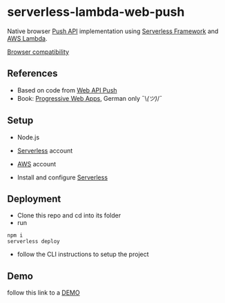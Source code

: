 # serverless-lambda-web-push

Native browser [Push API](https://developer.mozilla.org/en-US/docs/Web/API/Push_API) implementation using [Serverless Framework](https://serverless.com) and [AWS Lambda](https://aws.amazon.com/de/lambda/).

[Browser compatibility](https://developer.mozilla.org/en-US/docs/Web/API/Push_API#Browser_compatibility)

## References

- Based on code from [Web API Push](https://serviceworke.rs/web-push.html)
- Book: [Progressive Web Apps](https://www.rheinwerk-verlag.de/progressive-web-apps_4707/), German only ¯\\_(ツ)_/¯

## Setup

- Node.js
- [Serverless](https://serverless.com) account 
- [AWS](https://aws.amazon.com) account

- Install and configure [Serverless](https://serverless.com/framework/docs/getting-started/)

## Deployment

- Clone this repo and cd into its folder
- run
```
npm i
serverless deploy
```
- follow the CLI instructions to setup the project

## Demo

follow this link to a [DEMO](https://x9hocms7hb.execute-api.eu-central-1.amazonaws.com/dev/index.html)
